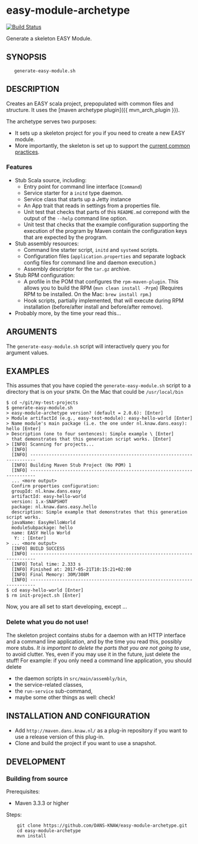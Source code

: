 easy-module-archetype
=====================
[![Build Status](https://travis-ci.org/DANS-KNAW/easy-module-archetype.png?branch=master)](https://travis-ci.org/DANS-KNAW/easy-module-archetype)

Generate a skeleton EASY Module.

SYNOPSIS
--------

       generate-easy-module.sh

DESCRIPTION
-----------

Creates an EASY scala project, prepopulated with common files and structure. It uses the 
[maven archetype plugin]({{ mvn_arch_plugin }}).

The archetype serves two purposes:

* It sets up a skeleton project for you if you need to create a new EASY module.
* More importantly, the skeleton is set up to support the [current common practices].

### Features
* Stub Scala source, including:
    - Entry point for command line interface (`Command`)
    - Service starter for a `initd` type daemon.
    - Service class that starts up a Jetty instance
    - An App trait that reads in settings from a properties file.
    - Unit test that checks that parts of this `README.md` correpond with the output of the `--help`
      command line option.
    - Unit test that checks that the example configuration supporting the execution of the program
      by Maven contain the configuration keys that are expected by the program.
* Stub assembly resources:
    - Command line starter script, `initd` and `systemd` scripts.
    - Configuration files (`application.properties` and separate logback config files for command line
      and daemon execution.)
    - Assembly descriptor for the `tar.gz` archive.
* Stub RPM configuration:
    - A profile in the POM that configures the `rpm-maven-plugin`. This allows you to build the RPM (`mvn clean install -Prpm`)
      (Requires RPM to be installed. On the Mac: `brew install rpm`.)
    - Hook scripts, partially implemented, that will execute during RPM installation (before/after install and 
      before/after remove).
* Probably more, by the time your read this...

[current common practices]: ../common-practices

ARGUMENTS
----------

The `generate-easy-module.sh` script will interactively query you for argument values.

EXAMPLES
--------

This assumes that you have copied the `generate-easy-module.sh` script to a directory that is on your `$PATH`. On
the Mac that could be `/usr/local/bin`

    $ cd ~/git/my-test-projects
    $ generate-easy-module.sh
    > easy-module-archetype version? (default = 2.0.6): [Enter]
    > Module artifactId (e.g., easy-test-module): easy-hello-world [Enter]
    > Name module's main package (i.e. the one under nl.knaw.dans.easy): hello [Enter]
    > Description (one to four sentences): Simple example \ [Enter]
      that demonstrates that this generation script works. [Enter]
    > [INFO] Scanning for projects...
      [INFO]
      [INFO] ------------------------------------------------------------------------
      [INFO] Building Maven Stub Project (No POM) 1
      [INFO] ------------------------------------------------------------------------
      ... <more output>
      Confirm properties configuration:
      groupId: nl.knaw.dans.easy
      artifactId: easy-hello-world
      version: 1.x-SNAPSHOT
      package: nl.knaw.dans.easy.hello
      description: Simple example that demonstrates that this generation script works.
      javaName: EasyHelloWorld
      moduleSubpackage: hello
      name: EASY Hello World
       Y: : [Enter]
    > ... <more output>
      [INFO] BUILD SUCCESS
      [INFO] ------------------------------------------------------------------------
      [INFO] Total time: 2.333 s
      [INFO] Finished at: 2017-05-21T10:15:21+02:00
      [INFO] Final Memory: 30M/308M
      [INFO] ------------------------------------------------------------------------
    $ cd easy-hello-world [Enter]
    $ rm init-project.sh [Enter]

Now, you are all set to start developing, except ...    

### Delete what you do not use!

The skeleton project contains stubs for a daemon with an HTTP interface and a command line application, and by the time you read this,
possibly more stubs. *It is important to delete the parts that you are not going to use*, to avoid clutter. Yes, even if you may use it
in the future, just delete the stuff! For example: if you only need a command line application, you should delete

* the daemon scripts in `src/main/assembly/bin`,
* the service-related classes,
* the `run-service` sub-command,
* maybe some other things as well: check!


INSTALLATION AND CONFIGURATION
------------------------------

* Add `http://maven.dans.knaw.nl/` as a plug-in repository if you want to use a release version of this plug-in.
* Clone and build the project if you want to use a snapshot.


DEVELOPMENT
-----------

### Building from source

Prerequisites:

* Maven 3.3.3 or higher

Steps:

        git clone https://github.com/DANS-KNAW/easy-module-archetype.git
        cd easy-module-archetype
        mvn install
